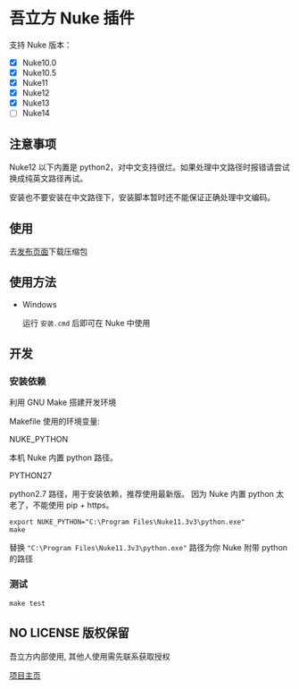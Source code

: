 # 吾立方 Nuke 插件

支持 Nuke 版本：

- [x] Nuke10.0
- [x] Nuke10.5
- [x] Nuke11
- [x] Nuke12
- [x] Nuke13
- [ ] Nuke14

## 注意事项

Nuke12 以下内置是 python2，对中文支持很烂。如果处理中文路径时报错请尝试换成纯英文路径再试。

安装也不要安装在中文路径下，安装脚本暂时还不能保证正确处理中文编码。

## 使用

去[发布页面]下载压缩包

## 使用方法

- Windows

  运行 `安装.cmd` 后即可在 Nuke 中使用

## 开发

### 安装依赖

利用 GNU Make 搭建开发环境

Makefile 使用的环境变量:

NUKE_PYTHON

本机 Nuke 内置 python 路径。

PYTHON27

python2.7 路径，用于安装依赖，推荐使用最新版。
因为 Nuke 内置 python 太老了，不能使用 pip + https。

```shell
export NUKE_PYTHON="C:\Program Files\Nuke11.3v3\python.exe"
make
```

替换 `"C:\Program Files\Nuke11.3v3\python.exe"` 路径为你 Nuke 附带 python 的路径

### 测试

```shell
make test
```

## NO LICENSE 版权保留

吾立方内部使用, 其他人使用需先联系获取授权

[项目主页](https://github.com/WuLiFang/Nuke)

[发布页面]: https://github.com/WuLiFang/Nuke/releases
